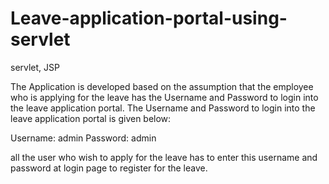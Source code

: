 # Leave-application-portal-using-servlet
servlet, JSP

The Application is developed based on the assumption that the employee who is applying for the leave has the Username and Password to login into the leave application portal.
The Username and Password to login into the leave application portal is given below:

Username: admin
Password: admin

all the user who wish to apply for the leave has to enter this username and password at login page to register for the leave.
